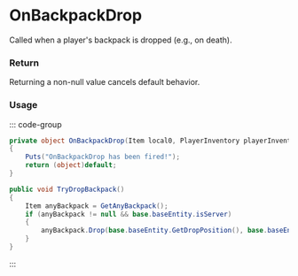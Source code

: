 # OnBackpackDrop
<Badge type="info" text="Item"/><Badge type="danger" text="Carbon Compatible"/><Badge type="warning" text="Oxide Compatible"/>
Called when a player's backpack is dropped (e.g., on death).

### Return
Returning a non-null value cancels default behavior.

### Usage
::: code-group
```csharp [Example]
private object OnBackpackDrop(Item local0, PlayerInventory playerInventory)
{
	Puts("OnBackpackDrop has been fired!");
	return (object)default;
}
```
```csharp [Source — Assembly-CSharp @ PlayerInventory]
public void TryDropBackpack()
{
	Item anyBackpack = GetAnyBackpack();
	if (anyBackpack != null && base.baseEntity.isServer)
	{
		anyBackpack.Drop(base.baseEntity.GetDropPosition(), base.baseEntity.GetDropVelocity());
	}
}

```
:::
